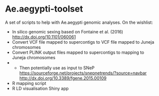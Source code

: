 # Ae.aegypti-toolset

A set of scripts to help with Ae.aegypti genomic analyses. On the wishlist:

* In silico genomic sexing based on Fontaine et al. (2016) http://dx.doi.org/10.1101/060061
* Convert VCF file mapped to supercontigs to VCF file mapped to Juneja chromosomes
* Convert PLINK output files mapped to supercontigs to mapping to Juneja chromosomes
* * Then potentially use as input to SNeP https://sourceforge.net/projects/snepnetrends/?source=navbar http://dx.doi.org/10.3389/fgene.2015.00109
* R mapping script
* R LD visualisation Shiny app
